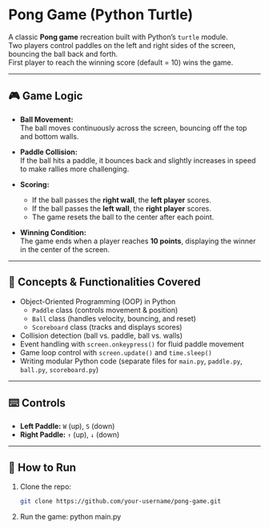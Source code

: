 # Pong Game (Python Turtle)

A classic **Pong game** recreation built with Python’s `turtle` module.  
Two players control paddles on the left and right sides of the screen, bouncing the ball back and forth.  
First player to reach the winning score (default = 10) wins the game.

---

## 🎮 Game Logic
- **Ball Movement:**  
  The ball moves continuously across the screen, bouncing off the top and bottom walls.
  
- **Paddle Collision:**  
  If the ball hits a paddle, it bounces back and slightly increases in speed to make rallies more challenging.
  
- **Scoring:**  
  - If the ball passes the **right wall**, the **left player** scores.  
  - If the ball passes the **left wall**, the **right player** scores.  
  - The game resets the ball to the center after each point.

- **Winning Condition:**  
  The game ends when a player reaches **10 points**, displaying the winner in the center of the screen.

---

## 🧩 Concepts & Functionalities Covered
- Object-Oriented Programming (OOP) in Python
  - `Paddle` class (controls movement & position)
  - `Ball` class (handles velocity, bouncing, and reset)
  - `Scoreboard` class (tracks and displays scores)
- Collision detection (ball vs. paddle, ball vs. walls)
- Event handling with `screen.onkeypress()` for fluid paddle movement
- Game loop control with `screen.update()` and `time.sleep()`
- Writing modular Python code (separate files for `main.py`, `paddle.py`, `ball.py`, `scoreboard.py`)

---

## ⌨️ Controls
- **Left Paddle:** `W` (up), `S` (down)  
- **Right Paddle:** `↑` (up), `↓` (down)

---

## 🚀 How to Run
1. Clone the repo:
   ```bash
   git clone https://github.com/your-username/pong-game.git
2. Run the game:
   python main.py

   